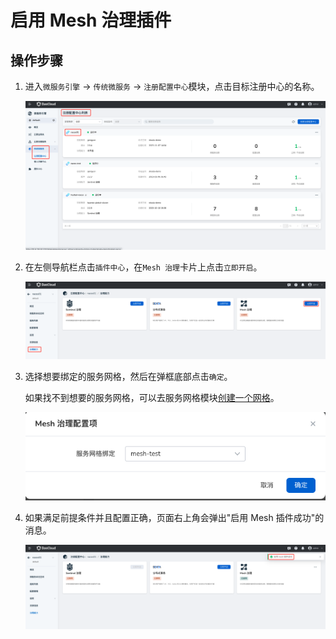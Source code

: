 # 启用 Mesh 治理插件

<!--## 前提条件-->
## 操作步骤

1. 进入`微服务引擎` -> `传统微服务` -> `注册配置中心`模块，点击目标注册中心的名称。

   ![插件中心](../../../images/ns-1.png)

2. 在左侧导航栏点击`插件中心`，在`Mesh 治理`卡片上点击`立即开启`。

    ![开启插件](../../../images/mesh01.png)

3. 选择想要绑定的服务网格，然后在弹框底部点击`确定`。

    如果找不到想要的服务网格，可以去服务网格模块[创建一个网格](../../../../mspider/user-guide/service-mesh/README.md)。

    ![配置](../../../images/mesh02.png)

4. 如果满足前提条件并且配置正确，页面右上角会弹出"启用 Mesh 插件成功"的消息。

    ![配置](../../../images/mesh03.png)
